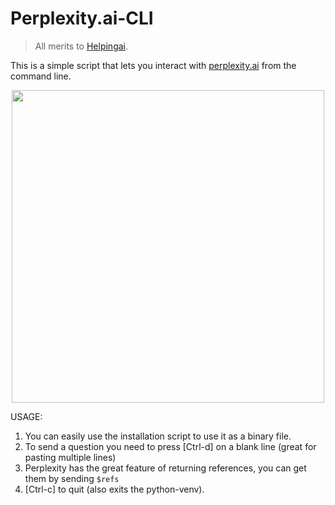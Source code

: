 # Perplexity.ai-CLI

> All merits to [Helpingai](https://github.com/HelpingAI/Helpingai_T2).

This is a simple script that lets you interact with [perplexity.ai](https://www.perplexity.ai/) from the command line.

<div align="center"> <img src="ppl-ai.gif" width=500> </div>

USAGE:
1. You can easily use the installation script to use it as a binary file.
2. To send a question you need to press [Ctrl-d] on a blank line (great for pasting multiple lines)
3. Perplexity has the great feature of returning references, you can get them by sending `$refs`
4. [Ctrl-c] to quit (also exits the python-venv).
